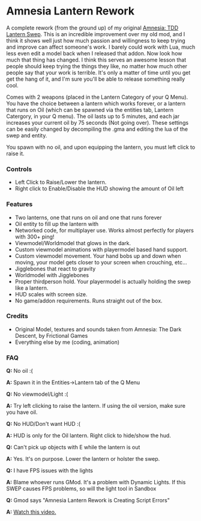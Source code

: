 # Amnesia Lantern Rework
A complete rework (from the ground up) of my original [Amnesia: TDD Lantern Swep](http://steamcommunity.com/sharedfiles/filedetails/?id=130745441). This is an incredible improvement over my old mod, and I think it shows well just how much passion and willingness to keep trying and improve can affect someone's work. I barely could work with Lua, much less even edit a model back when I released that addon. Now look how much that thing has changed. I think this serves an awesome lesson that people should keep trying the things they like, no matter how much other people say that your work is terrible. It's only a matter of time until you get get the hang of it, and I'm sure you'll be able to release something really cool.

Comes with 2 weapons (placed in the Lantern Category of your Q Menu). You have the choice between a lantern which works forever, or a lantern that runs on Oil (which can be spawned via the entities tab, Lantern Catergory, in your Q menu). The oil lasts up to 5 minutes, and each jar increases your current oil by 75 seconds (Not going over). These settings can be easily changed by decompiling the .gma and editing the lua of the swep and entity. 

You spawn with no oil, and upon equipping the lantern, you must left click to raise it. 

### Controls
* Left Click to Raise/Lower the lantern.
* Right click to Enable/Disable the HUD showing the amount of Oil left

### Features
* Two lanterns, one that runs on oil and one that runs forever
* Oil entity to fill up the lantern with
* Networked code, for multiplayer use. Works almost perfectly for players with 300+ ping!
* Viewmodel/Worldmodel that glows in the dark.
* Custom viewmodel animations with playermodel based hand support.
* Custom viewmodel movement. Your hand bobs up and down when moving, your model gets closer to your screen when crouching, etc...
* Jigglebones that react to gravity
* Worldmodel with Jigglebones
* Proper thirdperson hold. Your playermodel is actually holding the swep like a lantern.
* HUD scales with screen size.
* No game/addon requirements. Runs straight out of the box.

### Credits
* Original Model, textures and sounds taken from Amnesia: The Dark Descent, by Frictional Games
* Everything else by me (coding, animation)

### FAQ
**Q:** No oil :(

**A:** Spawn it in the Entities->Lantern tab of the Q Menu


**Q:** No viewmodel/Light :(

**A:** Try left clicking to raise the lantern. If using the oil version, make sure you have oil.


**Q:** No HUD/Don't want HUD :(

**A:** HUD is only for the Oil lantern. Right click to hide/show the hud.


**Q:** Can't pick up objects with E while the lantern is out

**A:** Yes. It's on purpose. Lower the lantern or holster the swep.


**Q:** I have FPS issues with the lights

**A:** Blame whoever runs GMod. It's a problem with Dynamic Lights. If this SWEP causes FPS problems, so will the light tool in Sandbox


**Q:** Gmod says "Amnesia Lantern Rework is Creating Script Errors"

**A:** [Watch this video.](https://www.youtube.com/watch?v=ppH2--qS9Sc)
